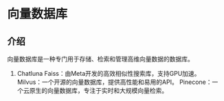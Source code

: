 # 向量数据库

## 介绍

向量数据库是一种专门用于存储、检索和管理高维向量数据的数据库。

1. Chatluna
Faiss：由Meta开发的高效相似性搜索库，支持GPU加速。
Milvus：一个开源的向量数据库，提供高性能和易用的API。
Pinecone：一个云原生的向量数据库，专注于实时和大规模向量检索。